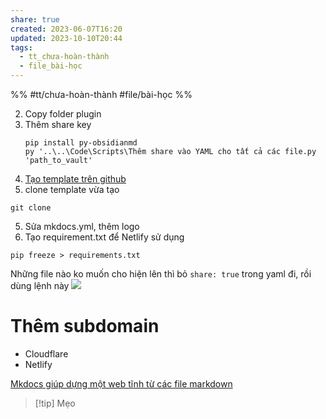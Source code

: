 ```yaml
---
share: true
created: 2023-06-07T16:20
updated: 2023-10-10T20:44
tags:
  - tt_chưa-hoàn-thành
  - file_bài-học
---
```


%%
#tt/chưa-hoàn-thành
#file/bài-học
%%

2. Copy folder plugin
3. Thêm share key
	```
	pip install py-obsidianmd
	py '..\..\Code\Scripts\Thêm share vào YAML cho tất cả các file.py 'path_to_vault'
	```
1. [Tạo template trên github](https://github.com/ObsidianPublisher/template-netlify-vercel/generate)
4. clone template vừa tạo
```
git clone 
```
5. Sửa mkdocs.yml, thêm logo
6. Tạo requirement.txt để Netlify sử dụng
```
pip freeze > requirements.txt
```
Những file nào ko muốn cho hiện lên thì bỏ `share: true` trong yaml đi, rồi dùng lệnh này
![](https://i.imgur.com/hipQiyn.png)

# Thêm subdomain
- Cloudflare
- Netlify

[Mkdocs giúp dựng một web tĩnh từ các file markdown](Mkdocs%20gi%C3%BAp%20d%E1%BB%B1ng%20m%E1%BB%99t%20web%20t%C4%A9nh%20t%E1%BB%AB%20c%C3%A1c%20file%20markdown.md)
> [!tip] Mẹo
